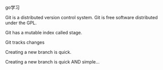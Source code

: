 go学习

Git is a distributed version control system.
Git is free software distributed under the GPL.

Git has a mutable index called stage.

Git tracks changes

Creating a new branch is quick.

Creating a new branch is quick AND simple...
